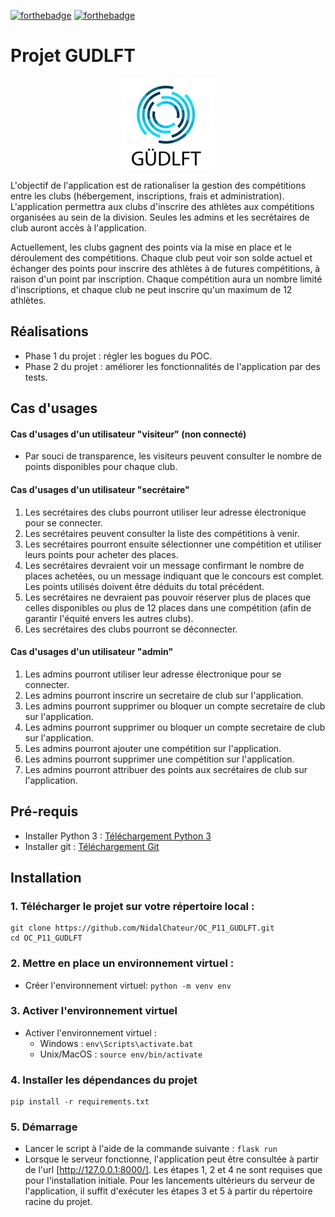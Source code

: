 [![forthebadge](https://forthebadge.com/images/badges/made-with-python.svg)](https://forthebadge.com) 
[![forthebadge](https://forthebadge.com/images/badges/built-with-love.svg)](https://forthebadge.com)

# Projet GUDLFT

<p align="center">
  <img src="./icon.jpg" alt="Icone GUDLFT">
</p>

 L'objectif de l'application est de rationaliser la gestion des compétitions entre les clubs (hébergement, inscriptions, frais et administration). L'application permettra aux clubs d'inscrire des athlètes aux compétitions organisées au sein
de la division. Seules les admins et les secrétaires de club auront accès à l'application.



Actuellement, les clubs gagnent des points via la mise en place et le déroulement des
compétitions. Chaque club peut voir son solde actuel et échanger des points pour inscrire
des athlètes à de futures compétitions, à raison d'un point par inscription. Chaque
compétition aura un nombre limité d'inscriptions, et chaque club ne peut inscrire qu'un
maximum de 12 athlètes.


 ## Réalisations
 - Phase 1 du projet : régler les bogues du POC.
 - Phase 2 du projet : améliorer les fonctionnalités de l'application par des tests.

## Cas d'usages

 #### Cas d'usages d'un utilisateur "visiteur" (non connecté)
- Par souci de transparence, les visiteurs peuvent consulter le nombre de points disponibles pour chaque club. 

 #### Cas d'usages d'un utilisateur "secrétaire"
  1. Les secrétaires des clubs pourront utiliser leur adresse électronique pour se connecter.
  2. Les secrétaires peuvent consulter la liste des compétitions à venir.
  3. Les secrétaires pourront ensuite sélectionner une compétition et utiliser leurs points pour acheter des places.
  4. Les secrétaires devraient voir un message confirmant le nombre de places achetées, ou un message indiquant que le concours est complet. Les points utilisés doivent être déduits du total précédent.
  5. Les secrétaires ne devraient pas pouvoir réserver plus de places que celles disponibles ou plus de 12 places dans une compétition (afin de garantir l'équité envers les autres clubs).
  6. Les secrétaires des clubs pourront se déconnecter.

 #### Cas d'usages d'un utilisateur "admin"
 1. Les admins pourront utiliser leur adresse électronique pour se connecter.
 2. Les admins pourront inscrire un secretaire de club sur l'application.
 3. Les admins pourront supprimer ou bloquer un compte secretaire de club sur l'application.
 4. Les admins pourront supprimer ou bloquer un compte secretaire de club sur l'application.
 5. Les admins pourront ajouter une compétition sur l'application.
 6. Les admins pourront supprimer une compétition sur l'application.
 7. Les admins pourront attribuer des points aux secrétaires de club sur l'application.
    
    

## Pré-requis

* Installer Python 3 : [Téléchargement Python 3](https://www.python.org/downloads/)
* Installer git : [Téléchargement Git](https://git-scm.com/book/fr/v2/D%C3%A9marrage-rapide-Installation-de-Git)

## Installation

### 1. Télécharger le projet sur votre répertoire local : 
```
git clone https://github.com/NidalChateur/OC_P11_GUDLFT.git 
cd OC_P11_GUDLFT
```
### 2. Mettre en place un environnement virtuel :
* Créer l'environnement virtuel: `python -m venv env`

### 3. Activer l'environnement virtuel
* Activer l'environnement virtuel :
    * Windows : `env\Scripts\activate.bat`
    * Unix/MacOS : `source env/bin/activate`
   
### 4. Installer les dépendances du projet
```
pip install -r requirements.txt
```

### 5. Démarrage
* Lancer le script à l'aide de la commande suivante : `flask run`
* Lorsque le serveur fonctionne, l'application peut être consultée à partir de l'url [http://127.0.0.1:8000/].
  Les étapes 1, 2 et 4 ne sont requises que pour l'installation initiale. Pour les lancements ultérieurs du serveur de l'application, il suffit d'exécuter les étapes 3 et 5 à partir du répertoire racine du projet.



